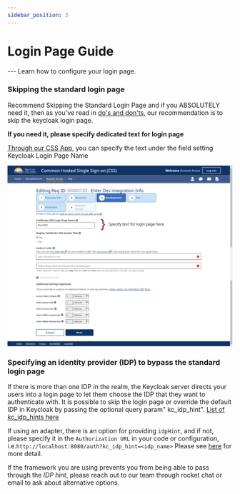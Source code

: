 ```yaml
---
sidebar_position: 2
---
```


# Login Page Guide

--- Learn how to configure your login page.

### Skipping the standard login page

Recommend Skipping the Standard Login Page and if you ABSOLUTELY need it, then as you've read in [do's and don'ts](../best-practices/dos-donts#do-skip-the-standard-login-page), our recommendation is to skip the keycloak login page.

**If you need it, please specify dedicated text for login page**

[Through our CSS App](https://bcgov.github.io/sso-requests), you can specify the text under the field setting Keycloak Login Page Name

![Login Title](login_page_Dec2023.svg)

### Specifying an identity provider (IDP) to bypass the standard login page

If there is more than one IDP in the realm, the Keycloak server directs your users into a login page to let them choose the IDP that they want to authenticate with. It is possible to skip the login page or override the default IDP in Keycloak by passing the optional query param" kc_idp_hint". [List of kc_idp_hints here](../best-practices/dos-donts#do-skip-the-standard-login-page)

If using an adapter, there is an option for providing `idpHint`, and
if not, please specify it in the `Authorization URL` in your code or configuration, i.e.`http://localhost:8080/auth?kc_idp_hint=<idp_name>`
Please see [here](https://www.keycloak.org/docs/latest/server_admin/index.html#_client_suggested_idp) for more detail.

If the framework you are using prevents you from being able to pass through the _IDP hint_, please reach out to our team through rocket chat or email to ask about alternative options.
